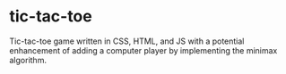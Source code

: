 # tic-tac-toe
Tic-tac-toe game written in CSS, HTML, and JS with a potential enhancement of adding a computer player by implementing the minimax algorithm.
